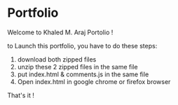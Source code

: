 # Portfolio

Welcome to Khaled M. Araj Portolio !

to Launch this portfolio, you have to do these steps:
1) download both zipped files
2) unzip these 2 zipped files in the same file
3) put index.html & comments.js in the same file
4) Open index.html in google chrome or firefox browser

That's it !
